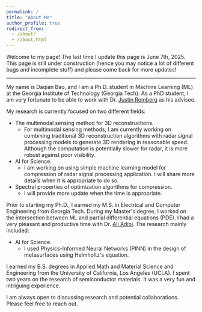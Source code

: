 ```yaml
---
permalink: /
title: "About Me"
author_profile: true
redirect_from: 
  - /about/
  - /about.html
---
```



Welcome to my page! The last time I update this page is June 7th, 2025. This page is still under construction (hence you may notice a lot of different bugs and incomplete stuff) and please come back for more updates!


--- 
My name is Daqian Bao, and I am a Ph.D. student in Machine Learning (ML) at the Georgia Institute of Technology (Georgia Tech). As a PhD student, I am very fortunate to be able to work with Dr. [Justin Romberg](https://jrom.ece.gatech.edu/) as his advisee.

My research is currently focused on two different fields:
- The multimodal sensing method for 3D reconstructions.
  - For multimodal sensing methods, I am currently working on combining traditional 3D reconstruction algorithms with radar signal processing models to generate 3D rendering in reasonable speed. Although the computation is potentially slower for radar, it is more robust against poor visibility. 
- AI for Science.
  - I am working on using simple machine learning model for compression of radar signal processing application. I will share more details when it is appropriate to do so.
- Spectral properties of optimization algorithms for compression.
  - I will provide more update when the time is appropriate.

Prior to starting my Ph.D., I earned my M.S. in Electrical and Computer Engineering from Georgia Tech. During my Master's degree, I worked on the intersection between ML and partial differential equations (PDE). I had a very pleasant and productive time with Dr. [Ali Adibi](https://ece.gatech.edu/directory/ali-adibi). The research mainly included:
- AI for Science.
  - I used Physics-Informed Neural Networks (PINN) in the design of metasurfaces using Helmholtz's equation.

I earned my B.S. degrees in Applied Math and Material Science and Engineering from the University of California, Los Angeles (UCLA). I spent two years on the research of semiconductor materials. It was a very fun and intriguing experience.

I am always open to discussing research and potential collaborations. Please feel free to reach out.